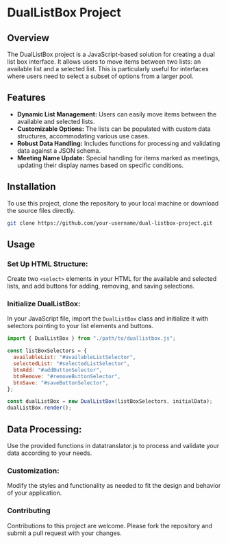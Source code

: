 # DualListBox Project

## Overview

The DualListBox project is a JavaScript-based solution for creating a dual list box interface. It allows users to move items between two lists: an available list and a selected list. This is particularly useful for interfaces where users need to select a subset of options from a larger pool.

## Features

- **Dynamic List Management:** Users can easily move items between the available and selected lists.
- **Customizable Options:** The lists can be populated with custom data structures, accommodating various use cases.
- **Robust Data Handling:** Includes functions for processing and validating data against a JSON schema.
- **Meeting Name Update:** Special handling for items marked as meetings, updating their display names based on specific conditions.

## Installation

To use this project, clone the repository to your local machine or download the source files directly.

```bash
git clone https://github.com/your-username/dual-listbox-project.git
```

## Usage

### Set Up HTML Structure:

Create two `<select>` elements in your HTML for the available and selected lists, and add buttons for adding, removing, and saving selections.

### Initialize DualListBox:

In your JavaScript file, import the `DualListBox` class and initialize it with selectors pointing to your list elements and buttons.

```javascript
import { DualListBox } from "./path/to/duallistbox.js";

const listBoxSelectors = {
  availableList: "#availableListSelector",
  selectedList: "#selectedListSelector",
  btnAdd: "#addButtonSelector",
  btnRemove: "#removeButtonSelector",
  btnSave: "#saveButtonSelector",
};

const dualListBox = new DualListBox(listBoxSelectors, initialData);
dualListBox.render();
```

## Data Processing:

Use the provided functions in datatranslator.js to process and validate your data according to your needs.

### Customization:

Modify the styles and functionality as needed to fit the design and behavior of your application.

### Contributing

Contributions to this project are welcome. Please fork the repository and submit a pull request with your changes.
